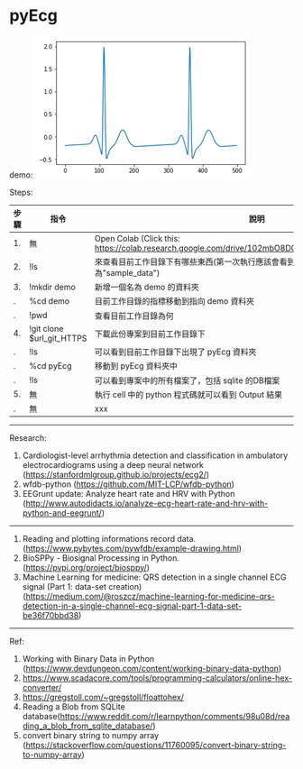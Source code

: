 # pyEcg
demo:
![demo ecg figure](https://github.com/SnailPJW/pyEcg/blob/master/ecgDEMO.png)

Steps:

| 步驟 | 指令 | 說明 |
| --- | --- | --- |
| 1. | 無 | Open Colab (Click this: https://colab.research.google.com/drive/102mbO8D0gSgqZerBUkQ3RrdShPBU9QG7) |
| 2. | !ls | 來查看目前工作目錄下有哪些東西(第一次執行應該會看到當下目錄下有一個資料夾為"sample_data") |
| 3. | !mkdir demo | 新增一個名為 demo 的資料夾 |
|  . | %cd demo | 目前工作目錄的指標移動到指向 demo 資料夾 |
|  . | !pwd | 查看目前工作目錄為何 |
| 4. | !git clone $url_git_HTTPS | 下載此份專案到目前工作目錄下 |
|  . | !ls | 可以看到目前工作目錄下出現了 pyEcg 資料夾 |
|  . | %cd pyEcg | 移動到 pyEcg 資料夾中 |
|  . | !ls | 可以看到專案中的所有檔案了，包括 sqlite 的DB檔案 |
| 5. | 無 | 執行 cell 中的 python 程式碼就可以看到 Output 結果 |
|  . | 無 | xxx |


------
Research:
1. Cardiologist-level arrhythmia detection and classification in ambulatory electrocardiograms using a deep neural network (https://stanfordmlgroup.github.io/projects/ecg2/)
2. wfdb-python (https://github.com/MIT-LCP/wfdb-python)
3. EEGrunt update: Analyze heart rate and HRV with Python (http://www.autodidacts.io/analyze-ecg-heart-rate-and-hrv-with-python-and-eegrunt/)
------
1. Reading and plotting informations record data. (https://www.pybytes.com/pywfdb/example-drawing.html)
2. BioSPPy - Biosignal Processing in Python. (https://pypi.org/project/biosppy/)
3. Machine Learning for medicine: QRS detection in a single channel ECG signal (Part 1: data-set creation) (https://medium.com/@roszcz/machine-learning-for-medicine-qrs-detection-in-a-single-channel-ecg-signal-part-1-data-set-be36f70bbd38)
------
Ref:
1. Working with Binary Data in Python (https://www.devdungeon.com/content/working-binary-data-python)
2. https://www.scadacore.com/tools/programming-calculators/online-hex-converter/
3. https://gregstoll.com/~gregstoll/floattohex/
4. Reading a Blob from SQLite database(https://www.reddit.com/r/learnpython/comments/98u08d/reading_a_blob_from_sqlite_database/)
5. convert binary string to numpy array (https://stackoverflow.com/questions/11760095/convert-binary-string-to-numpy-array)

